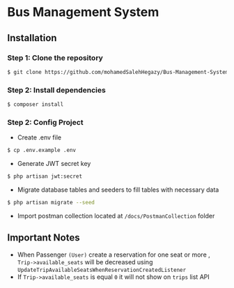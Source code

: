 # Bus Management System 
## Installation
### Step 1: Clone the repository
```bash
$ git clone https://github.com/mohamedSalehHegazy/Bus-Management-System.git
```
### Step 2: Install dependencies
```bash
$ composer install
```
### Step 2: Config Project
- Create .env file 
```bash
$ cp .env.example .env
```
- Generate JWT secret key
```bash
$ php artisan jwt:secret
```
- Migrate database tables and seeders to fill tables with necessary data
```bash
$ php artisan migrate --seed
```
- Import postman collection located at `/docs/PostmanCollection` folder

## Important Notes
- When Passenger `(User)` create a reservation for one seat or more , `Trip->available_seats` will be decreased using `UpdateTripAvailableSeatsWhenReservationCreatedListener` 
- If `Trip->available_seats` is equal `0` it will not show on `trips` list API